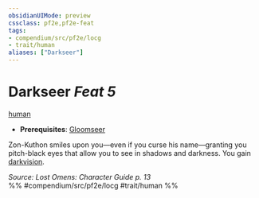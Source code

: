 ```yaml
---
obsidianUIMode: preview
cssclass: pf2e,pf2e-feat
tags:
- compendium/src/pf2e/locg
- trait/human
aliases: ["Darkseer"]
---
```

# Darkseer  *Feat 5*  
[human](../../Rules/traits/human.md)  

- **Prerequisites**: [Gloomseer](gloomseer-locg.md)

Zon-Kuthon smiles upon you—even if you curse his name—granting you pitch-black eyes that allow you to see in shadows and darkness. You gain [darkvision](../../Rules/abilities/darkvision.md).

*Source: Lost Omens: Character Guide p. 13*  
%% #compendium/src/pf2e/locg #trait/human %%